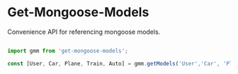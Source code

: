 

# Get-Mongoose-Models

Convenience API for referencing mongoose models.

```javascript

import gmm from 'get-mongoose-models';

const [User, Car, Plane, Train, Auto] = gmm.getModels('User','Car', 'Plane','Train','Auto'); 

```
